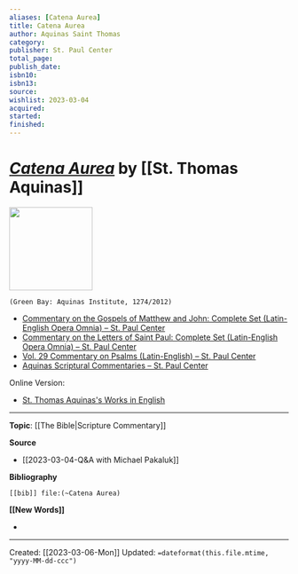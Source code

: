 ```yaml
---
aliases: [Catena Aurea]
title: Catena Aurea
author: Aquinas Saint Thomas
category: 
publisher: St. Paul Center
total_page: 
publish_date: 
isbn10: 
isbn13: 
source: 
wishlist: 2023-03-04
acquired: 
started: 
finished: 
---
```

# *[Catena Aurea]()* by [[St. Thomas Aquinas]]

<img src="https://stpaulcenter.com/wp-content/uploads/2018/05/9781623400194_FC.jpg" width=150>

`(Green Bay: Aquinas Institute, 1274/2012)`

- [Commentary on the Gospels of Matthew and John: Complete Set (Latin-English Opera Omnia) – St. Paul Center](https://stpaulcenter.com/product/commentary-on-the-gospels-of-matthew-and-john-complete-set/)
- [Commentary on the Letters of Saint Paul: Complete Set (Latin-English Opera Omnia) – St. Paul Center](https://stpaulcenter.com/product/commentary-on-the-letters-of-saint-paul-complete-set/)
- [Vol. 29 Commentary on Psalms (Latin-English) – St. Paul Center](https://stpaulcenter.com/product/vol-29-commentary-on-psalms-latin-english/)
- [Aquinas Scriptural Commentaries – St. Paul Center](https://stpaulcenter.com/product-tag/aquinas-scriptural-commentaries/)


Online Version:
- [St. Thomas Aquinas's Works in English](https://isidore.co/aquinas/)

--- 
**Topic**: [[The Bible|Scripture Commentary]]

**Source**
- [[2023-03-04-Q&A with Michael Pakaluk]]

**Bibliography**

```query
[[bib]] file:(~Catena Aurea)
```
 

**[[New Words]]**

- 

---
Created: [[2023-03-06-Mon]]
Updated: `=dateformat(this.file.mtime, "yyyy-MM-dd-ccc")`